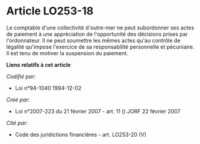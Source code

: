 # Article LO253-18

Le comptable d'une collectivité d'outre-mer ne peut subordonner ses actes de paiement à une appréciation de l'opportunité des
décisions prises par l'ordonnateur. Il ne peut soumettre les mêmes actes qu'au contrôle de légalité qu'impose l'exercice de
sa responsabilité personnelle et pécuniaire. Il est tenu de motiver la suspension du paiement.

**Liens relatifs à cet article**

_Codifié par_:

  - Loi n°94-1040 1994-12-02

_Créé par_:

  - Loi n°2007-223 du 21 février 2007 - art. 11 () JORF 22 février 2007

_Cité par_:

  - Code des juridictions financières - art. LO253-20 (V)
